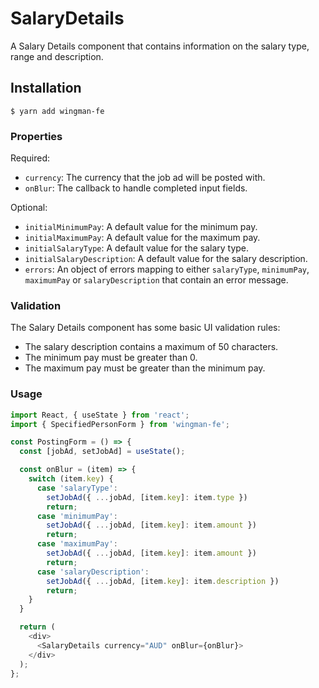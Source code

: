 # SalaryDetails

A Salary Details component that contains information on the salary type, range and description.

## Installation

```shell
$ yarn add wingman-fe
```

### Properties

Required:

- `currency`: The currency that the job ad will be posted with.
- `onBlur`: The callback to handle completed input fields.

Optional:

- `initialMinimumPay`: A default value for the minimum pay.
- `initialMaximumPay`: A default value for the maximum pay.
- `initialSalaryType`: A default value for the salary type.
- `initialSalaryDescription`: A default value for the salary description.
- `errors`: An object of errors mapping to either `salaryType`, `minimumPay`, `maximumPay` or `salaryDescription` that contain an error message.

### Validation

The Salary Details component has some basic UI validation rules:

- The salary description contains a maximum of 50 characters.
- The minimum pay must be greater than 0.
- The maximum pay must be greater than the minimum pay.

### Usage

```javascript
import React, { useState } from 'react';
import { SpecifiedPersonForm } from 'wingman-fe';

const PostingForm = () => {
  const [jobAd, setJobAd] = useState();

  const onBlur = (item) => {
    switch (item.key) {
      case 'salaryType':
        setJobAd({ ...jobAd, [item.key]: item.type })
        return;
      case 'minimumPay':
        setJobAd({ ...jobAd, [item.key]: item.amount })
        return;
      case 'maximumPay':
        setJobAd({ ...jobAd, [item.key]: item.amount })
        return;
      case 'salaryDescription':
        setJobAd({ ...jobAd, [item.key]: item.description })
        return;
    }
  }

  return (
    <div>
      <SalaryDetails currency="AUD" onBlur={onBlur}>
    </div>
  );
};
```
